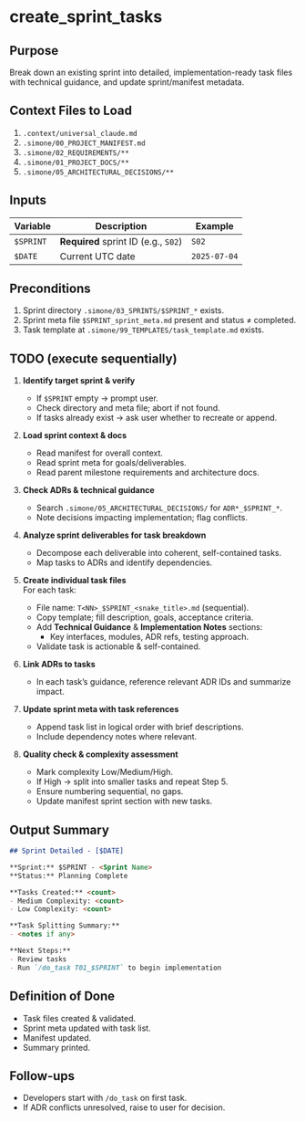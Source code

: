 # create_sprint_tasks

## Purpose
Break down an existing sprint into detailed, implementation-ready task files with technical guidance, and update sprint/manifest metadata.

## Context Files to Load
1. `.context/universal_claude.md`
2. `.simone/00_PROJECT_MANIFEST.md`
3. `.simone/02_REQUIREMENTS/**`
4. `.simone/01_PROJECT_DOCS/**`
5. `.simone/05_ARCHITECTURAL_DECISIONS/**`

## Inputs
| Variable  | Description                              | Example |
|-----------|------------------------------------------|---------|
| `$SPRINT` | **Required** sprint ID (e.g., `S02`)     | `S02`   |
| `$DATE`   | Current UTC date                         | `2025-07-04` |

## Preconditions
1. Sprint directory `.simone/03_SPRINTS/$SPRINT_*` exists.  
2. Sprint meta file `$SPRINT_sprint_meta.md` present and status ≠ completed.  
3. Task template at `.simone/99_TEMPLATES/task_template.md` exists.

## TODO (execute sequentially)

1. **Identify target sprint & verify**  
   - If `$SPRINT` empty → prompt user.  
   - Check directory and meta file; abort if not found.  
   - If tasks already exist → ask user whether to recreate or append.

2. **Load sprint context & docs**  
   - Read manifest for overall context.  
   - Read sprint meta for goals/deliverables.  
   - Read parent milestone requirements and architecture docs.

3. **Check ADRs & technical guidance**  
   - Search `.simone/05_ARCHITECTURAL_DECISIONS/` for `ADR*_$SPRINT_*`.  
   - Note decisions impacting implementation; flag conflicts.

4. **Analyze sprint deliverables for task breakdown**  
   - Decompose each deliverable into coherent, self-contained tasks.  
   - Map tasks to ADRs and identify dependencies.

5. **Create individual task files**  
   For each task:  
   - File name: `T<NN>_$SPRINT_<snake_title>.md` (sequential).  
   - Copy template; fill description, goals, acceptance criteria.  
   - Add **Technical Guidance** & **Implementation Notes** sections:  
     - Key interfaces, modules, ADR refs, testing approach.  
   - Validate task is actionable & self-contained.

6. **Link ADRs to tasks**  
   - In each task’s guidance, reference relevant ADR IDs and summarize impact.

7. **Update sprint meta with task references**  
   - Append task list in logical order with brief descriptions.  
   - Include dependency notes where relevant.

8. **Quality check & complexity assessment**  
   - Mark complexity Low/Medium/High.  
   - If High → split into smaller tasks and repeat Step 5.  
   - Ensure numbering sequential, no gaps.  
   - Update manifest sprint section with new tasks.

## Output Summary
```markdown
## Sprint Detailed - [$DATE]

**Sprint:** $SPRINT - <Sprint Name>  
**Status:** Planning Complete  

**Tasks Created:** <count>  
- Medium Complexity: <count>  
- Low Complexity: <count>  

**Task Splitting Summary:**  
- <notes if any>

**Next Steps:**  
- Review tasks  
- Run `/do_task T01_$SPRINT` to begin implementation
```

## Definition of Done
- Task files created & validated.  
- Sprint meta updated with task list.  
- Manifest updated.  
- Summary printed.

## Follow-ups
- Developers start with `/do_task` on first task.  
- If ADR conflicts unresolved, raise to user for decision.
